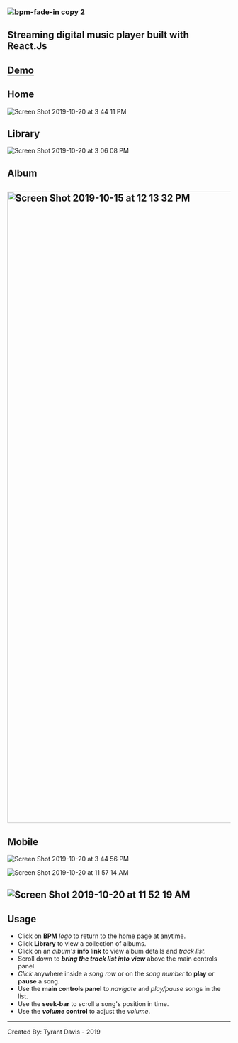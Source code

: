 ### ![bpm-fade-in copy 2](https://user-images.githubusercontent.com/14861025/67163311-fcff1280-f332-11e9-96c6-04bbe17a4521.png)

## **Streaming digital music player built with React.Js**

## [Demo]()

## Home

![Screen Shot 2019-10-20 at 3 44 11 PM](https://user-images.githubusercontent.com/14861025/67165987-f4b5d000-f350-11e9-8772-cb25432c786c.png)

## Library

![Screen Shot 2019-10-20 at 3 06 08 PM](https://user-images.githubusercontent.com/14861025/67165494-4d826a00-f34b-11e9-85a3-8191b5437f48.png)

## Album

## <img width="1424" alt="Screen Shot 2019-10-15 at 12 13 32 PM" src="https://user-images.githubusercontent.com/14861025/66853622-5804c400-ef45-11e9-804d-7cc304f7fe76.png">

## Mobile

![Screen Shot 2019-10-20 at 3 44 56 PM](https://user-images.githubusercontent.com/14861025/67165976-d64fd480-f350-11e9-9c35-e5082a200034.png)

![Screen Shot 2019-10-20 at 11 57 14 AM](https://user-images.githubusercontent.com/14861025/67163135-fbcce600-f330-11e9-97f8-24cc0846e6a9.png)

## ![Screen Shot 2019-10-20 at 11 52 19 AM](https://user-images.githubusercontent.com/14861025/67163081-59146780-f330-11e9-906e-205839b5f35c.png)

## Usage

- Click on **BPM** _logo_ to return to the home page at anytime.
- Click **Library** to view a collection of albums.
- Click on an _album's_ **info link** to view album details and _track list_.
- Scroll down to **_bring the track list into view_** above the main controls panel.
- _Click_ anywhere inside a _song row_ or on the _song number_ to **play** or **pause** a song.
- Use the **main controls panel** to _navigate_ and _play/pause_ songs in the list.
- Use the **seek-bar** to scroll a song's position in time.
- Use the **_volume_ control** to adjust the _volume_.

---

Created By: Tyrant Davis - 2019
